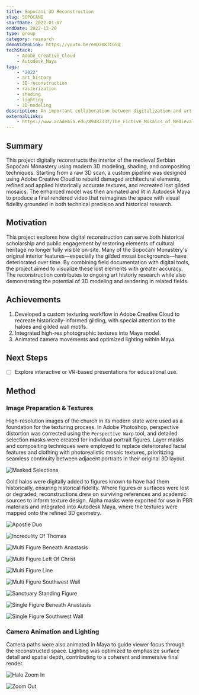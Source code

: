 ```yaml
---
title: Sopoćani 3D Reconstruction
slug: SOPOCANI
startDate: 2022-01-07
endDate: 2022-12-20
type: group
category: research
demoVideoLink: https://youtu.be/emD2mKTCG5Q
techStack:
    - Adobe_Creative_Cloud
    - Autodesk_Maya
tags:
    - "2022"
    - art_history
    - 3D-reconstruction
    - rasterization
    - shading
    - lighting
    - 3D-modeling
description: An important collaboration between digitalization and art history -- using modern computer shading and rendering techniques to reconstruct lost artifacts and murals of Medieval Serbia.
externalLinks:
    - https://www.academia.edu/89482337/The_Fictive_Mosaics_of_Medieval_Serbia
---
```


## Summary

This project digitally reconstructs the interior of the medieval Serbian Sopoćani Monastery using modern 3D modeling, shading, and compositing techniques. Starting from a raw 3D scan, a custom pipeline was designed using Adobe Creative Cloud to rebuild damaged architectural elements, refined and applied historically accurate textures, and recreated lost gilded mosaics. The enhanced model was then animated and lit in Autodesk Maya to produce a final rendered video that reimagines the space with visual fidelity grounded in both technical precision and historical research.

## Motivation

This project explores how digital reconstruction can serve both historical scholarship and public engagement by restoring elements of cultural heritage no longer fully visible on-site. Many of the Sopoćani Monastery's original interior features—especially the gilded mosai backgrounds—have deteriorated over time. By combining field documentation with digital tools, the project aimed to visualize these lost elements with greater accuracy. The reconstruction contributes to ongoing art historiy research while also demonstrating the potential of 3D modeling and rendering in related fields.

## Achievements

1. Developed a custom texturing workflow in Adobe Creative Cloud to recreate historically-informed gilding, with special attention to the haloes and gilded wall motifs.
2. Integrated high-res photographic textures into Maya model.
3. Animated camera movements and optimized lighting within Maya.

## Next Steps

- [ ] Explore interactive or VR-based presentations for educational use.

## Method

### Image Preparation & Textures

High-resolution images of the church in its modern state were used as a foundation for the texturing process. In Adobe Photoshop, perspective distortion was corrected using the `Perspective Warp` tool, and detailed selection masks were created for individual portrait figures. Layer masks and compositing techniques were employed to replace deteriorated facial features and clothing with photorealistic mosaic textures, prioritizing seamless continuity between adjacent portraits in their original 3D layout.

![Masked Selections](assets/masked_selections.png)

Gold halos were digitally added to figures known to have had them historically, ensuring historical fidelity. Where figures or surfaces were lost or degraded, reconstructions drew on surviving references and academic sources to inform texture design. Alpha masks were exported for use in PBR materials and integrated into Autodesk Maya, where the textures were mapped onto the refined 3D geometry.

![Apostle Duo](assets/apostle_duo.png)

![Incredulity Of Thomas](assets/incredulity_of_thomas.png)

![Multi Figure Beneath Anastasis](assets/multi-figure_beneath_anastasis.png)

![Multi Figure Left Of Christ](assets/multi-figure_left_of_christ.png)

![Multi Figure Line](assets/multi-figure_line.png)

![Multi Figure Southwest Wall](assets/multi-figure_southwest_wall.png)

![Sanctuary Standing Figure](assets/sanctuary_standing_figure.png)

![Single Figure Beneath Anastasis](assets/single_figure_beneath_anastasis.png)

![Single Figure Southwest Wall](assets/single_figure_southwest_wall.png)

### Camera Animation and Lighting

Camera paths were also animated in Maya to guide viewer focus through the reconstructed space. Lighting was optimized to emphasize surface detail and spatial depth, contributing to a coherent and immersive final render.

![Halo Zoom In](assets/halo_zoom_in.png)

![Zoom Out](assets/zoom_out.png)
